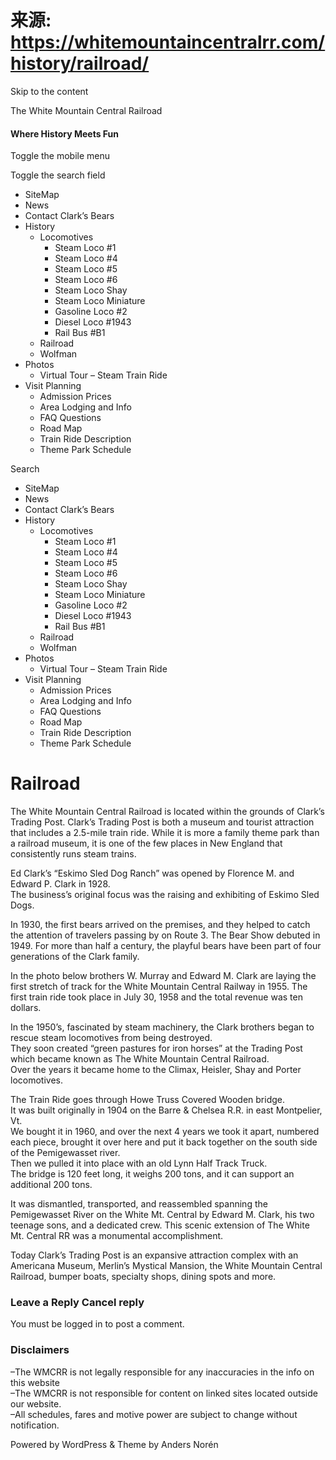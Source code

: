 # 来源: https://whitemountaincentralrr.com/history/railroad/

Skip to the content

The White Mountain Central Railroad

#### Where History Meets Fun

Toggle the mobile menu

Toggle the search field

  * SiteMap
  * News
  * Contact Clark’s Bears
  * History
    * Locomotives
      * Steam Loco #1
      * Steam Loco #4
      * Steam Loco #5
      * Steam Loco #6
      * Steam Loco Shay
      * Steam Loco Miniature
      * Gasoline Loco #2
      * Diesel Loco #1943
      * Rail Bus #B1
    * Railroad
    * Wolfman
  * Photos
    * Virtual Tour – Steam Train Ride
  * Visit Planning
    * Admission Prices
    * Area Lodging and Info
    * FAQ Questions
    * Road Map
    * Train Ride Description
    * Theme Park Schedule



Search

  * SiteMap
  * News
  * Contact Clark’s Bears
  * History
    * Locomotives
      * Steam Loco #1
      * Steam Loco #4
      * Steam Loco #5
      * Steam Loco #6
      * Steam Loco Shay
      * Steam Loco Miniature
      * Gasoline Loco #2
      * Diesel Loco #1943
      * Rail Bus #B1
    * Railroad
    * Wolfman
  * Photos
    * Virtual Tour – Steam Train Ride
  * Visit Planning
    * Admission Prices
    * Area Lodging and Info
    * FAQ Questions
    * Road Map
    * Train Ride Description
    * Theme Park Schedule



# Railroad

The White Mountain Central Railroad is located within the grounds of Clark’s Trading Post. Clark’s Trading Post is both a museum and tourist attraction that includes a 2.5-mile train ride. While it is more a family theme park than a railroad museum, it is one of the few places in New England that consistently runs steam trains. 

Ed Clark’s “Eskimo Sled Dog Ranch” was opened by Florence M. and Edward P. Clark in 1928.  
The business’s original focus was the raising and exhibiting of Eskimo Sled Dogs.

In 1930, the first bears arrived on the premises, and they helped to catch the attention of travelers passing by on Route 3. The Bear Show debuted in 1949. For more than half a century, the playful bears have been part of four generations of the Clark family.

In the photo below brothers W. Murray and Edward M. Clark are laying the first stretch of track for the White Mountain Central Railway in 1955. The first train ride took place in July 30, 1958 and the total revenue was ten dollars.

In the 1950’s, fascinated by steam machinery, the Clark brothers began to rescue steam locomotives from being destroyed.  
They soon created “green pastures for iron horses” at the Trading Post which became known as The White Mountain Central Railroad.  
Over the years it became home to the Climax, Heisler, Shay and Porter locomotives.

The Train Ride goes through Howe Truss Covered Wooden bridge.  
It was built originally in 1904 on the Barre & Chelsea R.R. in east Montpelier, Vt.  
We bought it in 1960, and over the next 4 years we took it apart, numbered each piece, brought it over here and put it back together on the south side of the Pemigewasset river.  
Then we pulled it into place with an old Lynn Half Track Truck.  
The bridge is 120 feet long, it weighs 200 tons, and it can support an additional 200 tons.

It was dismantled, transported, and reassembled spanning the Pemigewasset River on the White Mt. Central by Edward M. Clark, his two teenage sons, and a dedicated crew. This scenic extension of The White Mt. Central RR was a monumental accomplishment.

Today Clark’s Trading Post is an expansive attraction complex with an Americana Museum, Merlin’s Mystical Mansion, the White Mountain Central Railroad, bumper boats, specialty shops, dining spots and more. 




### Leave a Reply Cancel reply

You must be logged in to post a comment.

### Disclaimers

–The WMCRR is not legally responsible for any inaccuracies in the info on this website  
–The WMCRR is not responsible for content on linked sites located outside our website.  
–All schedules, fares and motive power are subject to change without notification.

Powered by WordPress & Theme by Anders Norén
